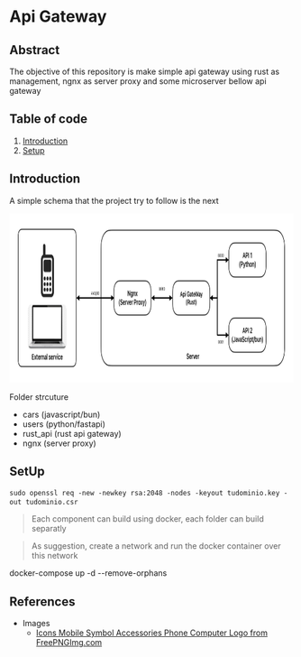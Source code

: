 # **Api Gateway**

## Abstract

The objective of this repository is make simple api gateway using rust as management, ngnx as server proxy and some microserver bellow api gateway


## Table of code

1. [Introduction](#introduction)
2. [Setup](#setup)


## Introduction

A simple schema that the project try to follow is the next

<p align="center">
  <img src="docs/Diagrams.jpg" height ="300px">
</p>


Folder strcuture

- cars (javascript/bun)
- users (python/fastapi)
- rust_api (rust api gateway)
- ngnx (server proxy)


## SetUp

```
sudo openssl req -new -newkey rsa:2048 -nodes -keyout tudominio.key -out tudominio.csr
```

> Each component can build using docker, each folder can build separatly

> As suggestion, create a network and run the docker container over this network
 


docker-compose up -d --remove-orphans


## References



- Images
    - <a href="https://freepngimg.com/png/86146-icons-mobile-symbol-accessories-phone-computer-logo">Icons Mobile Symbol Accessories Phone Computer Logo from FreePNGImg.com</a>
    



